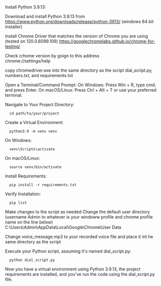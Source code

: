 Install Python 3.9.13:

Download and install Python 3.9.13 from 
https://www.python.org/downloads/release/python-3913/  (windows 64 bit installer)

Install Chrome Driver that matches the version of Chrome you are using (tested on 120.0.6099.109)
https://googlechromelabs.github.io/chrome-for-testing/

Check crhome version by goign to this address  
      chrome://settings/help

copy chromedriver.exe into the same directory as the script 
      dial_script.py, numbers.txt, and requirements.txt

Open a Terminal/Command Prompt:
On Windows: Press Win + R, type cmd, and press Enter.
On macOS/Linux: Press Ctrl + Alt + T or use your preferred terminal.

Navigate to Your Project Directory:

      cd path/to/your/project
Create a Virtual Environment:

      python3.9 -m venv venv

On Windows:

      venv\Scripts\activate
On macOS/Linux:

      source venv/bin/activate
Install Requirements:

      pip install -r requirements.txt
Verify Installation:

      pip list


Make changes to the script as needed
Change the default user directory (username Admin to whatever is your windoww profile and chrome profile name on the line below)
      C:\Users\Admin\AppData\Local\Google\Chrome\User Data

Change voice_message.mp3 to your recorded voice file and place it int he same directory as the script

Execute your Python script, assuming it's named dial_script.py:

      python dial_script.py

Now you have a virtual environment using Python 3.9.13, the project requirements are installed, and you've run the code using the dial_script.py file.
